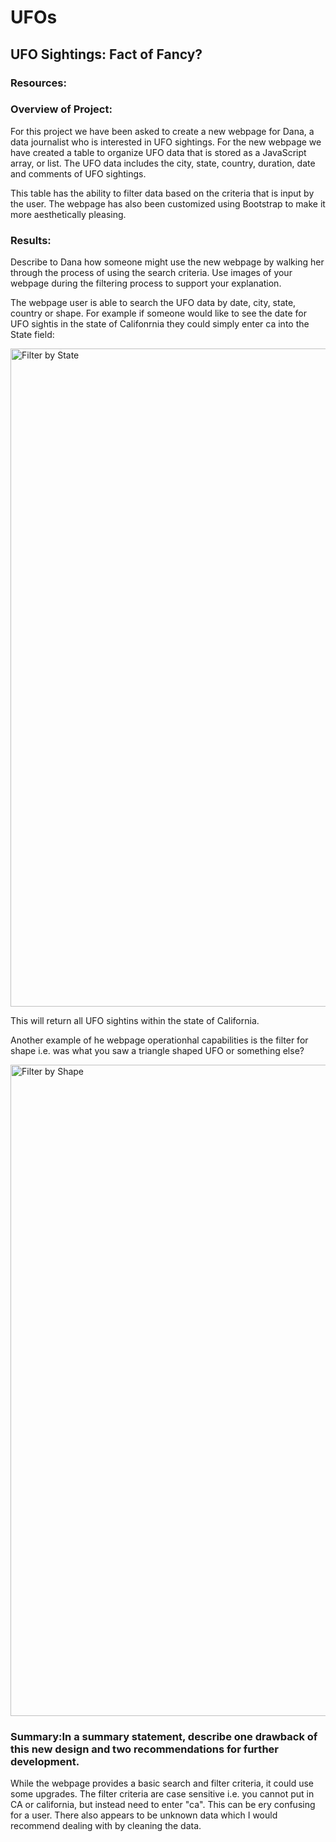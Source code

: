 # UFOs
## UFO Sightings: Fact of Fancy?

### Resources: 

### Overview of Project: 

For this project we have been asked to create a new webpage for Dana, a data journalist who is interested in UFO sightings. For the new webpage we have created a table to organize UFO data that is stored as a JavaScript array, or list. The UFO data includes the city, state, country, duration, date  and comments of UFO sightings. 

This table has the ability to filter data based on the criteria that is input by the user. The webpage has also been customized using Bootstrap to make it more aesthetically pleasing. 

### Results: 
Describe to Dana how someone might use the new webpage by walking her through the process of using the search criteria. Use images of your webpage during the filtering process to support your explanation.

The webpage user is able to search the UFO data by date, city, state, country or shape. For example if someone would like to see the date for UFO sightis in the state of Califonrnia they could simply enter ca into the State field: 


<img width="1053" alt="Filter by State " src="https://user-images.githubusercontent.com/79999761/120122152-fa45df80-c15b-11eb-9baf-6be84d048a85.png">

This will return all UFO sightins within the state of California. 

Another example of he webpage operationhal capabilities is the filter for shape i.e. was what you saw a triangle shaped UFO or something else? 

<img width="1042" alt="Filter by Shape " src="https://user-images.githubusercontent.com/79999761/120136478-16ab4180-c187-11eb-9d1d-b8f767eb86f0.png">



### Summary:In a summary statement, describe one drawback of this new design and two recommendations for further development.

While the webpage provides a basic search and filter criteria, it could use some upgrades. The filter criteria are case sensitive i.e. you cannot put in CA or california, but instead need to enter "ca". This can be ery confusing for a user. There also appears to be unknown data which I would recommend dealing with by cleaning the data. 
